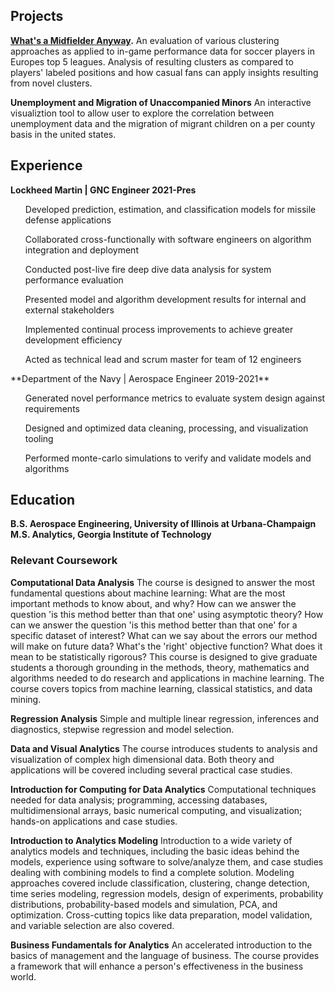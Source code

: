 ## Projects
**[What's a Midfielder Anyway]([https://duckduckgo.com](https://github.com/clintraye/Portfolio/tree/main/Whats_A_Midfielder)).**
An evaluation of various clustering approaches as applied to in-game performance data for soccer players in Europes top 5 leagues. Analysis of resulting clusters as compared to players' labeled positions and how casual fans can apply insights resulting from novel clusters.

**Unemployment and Migration of Unaccompanied Minors**
An interactive visualiztion tool to allow user to explore the correlation between unemployment data and the migration of migrant children on a per county basis in the united states.

## Experience
**Lockheed Martin | GNC Engineer	2021-Pres**<br>
<ul>Developed prediction, estimation, and classification models for missile defense applications</ul>
<ul>Collaborated cross-functionally with software engineers on algorithm integration and deployment</ul>
<ul>Conducted post-live fire deep dive data analysis for system performance evaluation</ul>
<ul>Presented model and algorithm development results for internal and external stakeholders</ul>
<ul>Implemented continual process improvements to achieve greater development efficiency</ul>
<ul>Acted as technical lead and scrum master for team of 12 engineers</ul>
**Department of the Navy | Aerospace Engineer	2019-2021**<br>
<ul>Generated novel performance metrics to evaluate system design against requirements</ul>
<ul>Designed and optimized data cleaning, processing, and visualization tooling</ul>
<ul>Performed monte-carlo simulations to verify and validate models and algorithms</ul>

## Education
**B.S. Aerospace Engineering, University of Illinois at Urbana-Champaign**<br>
**M.S. Analytics, Georgia Institute of Technology**
### Relevant Coursework

**Computational Data Analysis**
The course is designed to answer the most fundamental questions about machine learning: What are the most important methods to know about, and why? How can we answer the question 'is this method better than that one' using asymptotic theory? How can we answer the question 'is this method better than that one' for a specific dataset of interest? What can we say about the errors our method will make on future data? What's the 'right' objective function? What does it mean to be statistically rigorous? This course is designed to give graduate students a thorough grounding in the methods, theory, mathematics and algorithms needed to do research and applications in machine learning. The course covers topics from machine learning, classical statistics, and data mining.

**Regression Analysis**
Simple and multiple linear regression, inferences and diagnostics, stepwise regression and model selection.

**Data and Visual Analytics**
The course introduces students to analysis and visualization of complex high dimensional data. Both theory and applications will be covered including several practical case studies.

**Introduction for Computing for Data Analytics**
Computational techniques needed for data analysis; programming, accessing databases, multidimensional arrays, basic numerical computing, and visualization; hands-on applications and case studies.

**Introduction to Analytics Modeling**
Introduction to a wide variety of analytics models and techniques, including the basic ideas behind the models, experience using software to solve/analyze them, and case studies dealing with combining models to find a complete solution. Modeling approaches covered include classification, clustering, change detection, time series modeling, regression models, design of experiments, probability distributions, probability-based models and simulation, PCA, and optimization. Cross-cutting topics like data preparation, model validation, and variable selection are also covered. 

**Business Fundamentals for Analytics**
An accelerated introduction to the basics of management and the language of business. The course provides a framework that will enhance a person's effectiveness in the business world.
